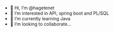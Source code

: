 - 👋 Hi, I’m @hagetenet
- 👀 I’m interested in API, spring boot and PL/SQL
- 🌱 I’m currently learning Java
- 💞️ I’m looking to collaborate...

<!---
hagetenet/hagetenet is a ✨ special ✨ repository because its `README.md` (this file) appears on your GitHub profile.
You can click the Preview link to take a look at your changes.
--->
